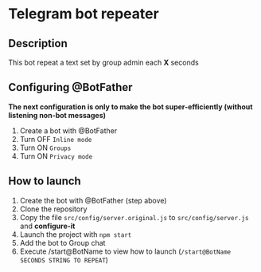 # Telegram bot repeater

## Description
This bot repeat a text set by group admin each **X** seconds

## Configuring @BotFather
**The next configuration is only to make the bot super-efficiently (without listening non-bot messages)**
1. Create a bot with @BotFather
2. Turn OFF ```Inline mode```
3. Turn ON ```Groups```
4. Turn ON ```Privacy mode```

## How to launch
1. Create the bot with @BotFather (step above)
2. Clone the repository
3. Copy the file ```src/config/server.original.js``` to ```src/config/server.js``` and **configure-it**
4. Launch the project with ```npm start```
5. Add the bot to Group chat
6. Execute /start@BotName to view how to launch (```/start@BotName SECONDS STRING TO REPEAT```)
